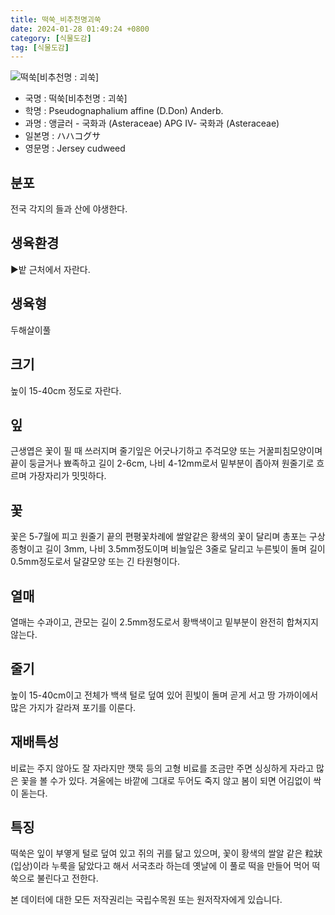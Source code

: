 ```yaml
---
title: 떡쑥_비추천명괴쑥
date: 2024-01-28 01:49:24 +0800
category: [식물도감]
tag: [식물도감]
---
```




![떡쑥[비추천명 : 괴쑥]](/fileUpload/plants/basic/Compositae/Gnaphalium/9843/1_th2.JPG)
- 국명 : 떡쑥[비추천명 : 괴쑥]
- 학명 : Pseudognaphalium affine (D.Don) Anderb.
- 과명 : 앵글러 - 국화과 (Asteraceae) APG Ⅳ- 국화과 (Asteraceae)
- 일본명 : ハハコグサ
- 영문명 : Jersey cudweed


## 분포
전국 각지의 들과 산에 야생한다.
## 생육환경
▶밭 근처에서 자란다.
## 생육형
두해살이풀
## 크기
높이 15-40cm 정도로 자란다.
## 잎
근생엽은 꽃이 필 때 쓰러지며 줄기잎은 어긋나기하고 주걱모양 또는 거꿀피침모양이며 끝이 둥글거나 뾰족하고 길이 2-6cm, 나비 4-12mm로서 밑부분이 좁아져 원줄기로 흐르며 가장자리가 밋밋하다.
## 꽃
꽃은 5-7월에 피고 원줄기 끝의 편평꽃차례에 쌀알같은 황색의 꽃이 달리며 총포는 구상 종형이고 길이 3mm, 나비 3.5mm정도이며 비늘잎은 3줄로 달리고 누른빛이 돌며 길이 0.5mm정도로서 달걀모양 또는 긴 타원형이다.
## 열매
열매는 수과이고, 관모는 길이 2.5mm정도로서 황백색이고 밑부분이 완전히 합쳐지지 않는다.
## 줄기
높이 15-40cm이고 전체가 백색 털로 덮여 있어 흰빛이 돌며 곧게 서고 땅 가까이에서 많은 가지가 갈라져 포기를 이룬다.
## 재배특성
비료는 주지 않아도 잘 자라지만 깻묵 등의 고형 비료를 조금만 주면 싱싱하게 자라고 많은 꽃을 볼 수가 있다. 겨울에는 바깥에 그대로 두어도 죽지 않고 봄이 되면 어김없이 싹이 돋는다.
## 특징
떡쑥은 잎이 부옇게 털로 덮여 있고 쥐의 귀를 닮고 있으며, 꽃이 황색의 쌀알 같은 粒狀(입상)이라 누룩을 닮았다고 해서 서국초라 하는데 옛날에 이 풀로 떡을 만들어 먹어 떡쑥으로 불린다고 전한다.






본 데이터에 대한 모든 저작권리는 국립수목원 또는 원저작자에게 있습니다.
